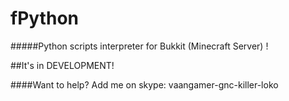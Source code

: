 # fPython
#####Python scripts interpreter  for Bukkit (Minecraft Server) !

##It's in DEVELOPMENT!

####Want to help?
Add me on skype: vaangamer-gnc-killer-loko

